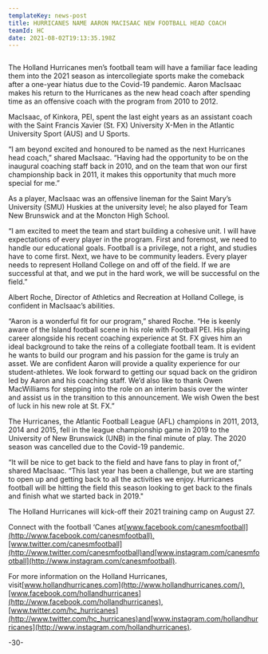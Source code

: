 ```yaml
---
templateKey: news-post
title: HURRICANES NAME AARON MACISAAC NEW FOOTBALL HEAD COACH
teamId: HC
date: 2021-08-02T19:13:35.198Z
---
```

![]()

The Holland Hurricanes men’s football team will have a familiar face leading them into the 2021 season as intercollegiate sports make the comeback after a one-year hiatus due to the Covid-19 pandemic. Aaron MacIsaac makes his return to the Hurricanes as the new head coach after spending time as an offensive coach with the program from 2010 to 2012.

MacIsaac, of Kinkora, PEI, spent the last eight years as an assistant coach with the Saint Francis Xavier (St. FX) University X-Men in the Atlantic University Sport (AUS) and U Sports.

“I am beyond excited and honoured to be named as the next Hurricanes head coach,” shared MacIsaac. “Having had the opportunity to be on the inaugural coaching staff back in 2010, and on the team that won our first championship back in 2011, it makes this opportunity that much more special for me.”

As a player, MacIsaac was an offensive lineman for the Saint Mary’s University (SMU) Huskies at the university level; he also played for Team New Brunswick and at the Moncton High School.

“I am excited to meet the team and start building a cohesive unit. I will have expectations of every player in the program. First and foremost, we need to handle our educational goals. Football is a privilege, not a right, and studies have to come first. Next, we have to be community leaders. Every player needs to represent Holland College on and off of the field. If we are successful at that, and we put in the hard work, we will be successful on the field.”

Albert Roche, Director of Athletics and Recreation at Holland College, is confident in MacIsaac’s abilities.

“Aaron is a wonderful fit for our program,” shared Roche. “He is keenly aware of the Island football scene in his role with Football PEI. His playing career alongside his recent coaching experience at St. FX gives him an ideal background to take the reins of a collegiate football team. It is evident he wants to build our program and his passion for the game is truly an asset. We are confident Aaron will provide a quality experience for our student-athletes. We look forward to getting our squad back on the gridiron led by Aaron and his coaching staff. We’d also like to thank Owen MacWilliams for stepping into the role on an interim basis over the winter and assist us in the transition to this announcement. We wish Owen the best of luck in his new role at St. FX.”

The Hurricanes, the Atlantic Football League (AFL) champions in 2011, 2013, 2014 and 2015, fell in the league championship game in 2019 to the University of New Brunswick (UNB) in the final minute of play. The 2020 season was cancelled due to the Covid-19 pandemic.

“It will be nice to get back to the field and have fans to play in front of,” shared MacIsaac. “This last year has been a challenge, but we are starting to open up and getting back to all the activities we enjoy. Hurricanes football will be hitting the field this season looking to get back to the finals and finish what we started back in 2019."

The Holland Hurricanes will kick-off their 2021 training camp on August 27.

Connect with the football ‘Canes at[www.facebook.com/canesmfootball](http://www.facebook.com/canesmfootball),[www.twitter.com/canesmfootball](http://www.twitter.com/canesmfootball)and[www.instagram.com/canesmfootball](http://www.instagram.com/canesmfootball).

For more information on the Holland Hurricanes, visit[www.hollandhurricanes.com](http://www.hollandhurricanes.com/),[www.facebook.com/hollandhurricanes](http://www.facebook.com/hollandhurricanes),[www.twitter.com/hc_hurricanes](http://www.twitter.com/hc_hurricanes)and[www.instagram.com/hollandhurricanes](http://www.instagram.com/hollandhurricanes).

\-30-

<!--EndFragment-->